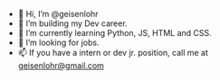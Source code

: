 - 👋 Hi, I’m @geisenlohr
- 👀 I’m building my Dev career.
- 🌱 I’m currently learning Python, JS, HTML and CSS.
- 💞️ I’m looking for jobs. 
- 📫 If you have a intern or dev jr. position, call me at geisenlohr@gmail.com



